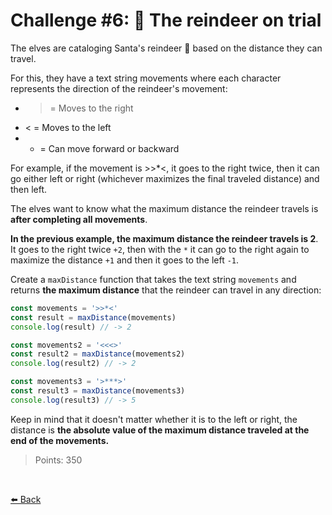 
# Challenge #6: 🦌 The reindeer on trial

The elves are cataloging Santa's reindeer 🦌 based on the distance they can travel.

For this, they have a text string movements where each character represents the direction of the reindeer's movement:

* > = Moves to the right
* < = Moves to the left
* * = Can move forward or backward

For example, if the movement is >>*<, it goes to the right twice, then it can go either left or right (whichever maximizes the final traveled distance) and then left.

The elves want to know what the maximum distance the reindeer travels is **after completing all movements**.

**In the previous example, the maximum distance the reindeer travels is 2**. It goes to the right twice ```+2```, then with the ```*``` it can go to the right again to maximize the distance ```+1``` and then it goes to the left ```-1```.

Create a ```maxDistance``` function that takes the text string ```movements``` and returns **the maximum distance** that the reindeer can travel in any direction:

```typescript
const movements = '>>*<'
const result = maxDistance(movements)
console.log(result) // -> 2

const movements2 = '<<<>'
const result2 = maxDistance(movements2)
console.log(result2) // -> 2

const movements3 = '>***>'
const result3 = maxDistance(movements3)
console.log(result3) // -> 5
```

Keep in mind that it doesn't matter whether it is to the left or right, the distance is **the absolute value of the maximum distance traveled at the end of the movements.**

> Points: 350

<br>

[⬅️ Back](https://github.com/AlecANL/adventjs/tree/main/src/2023)
